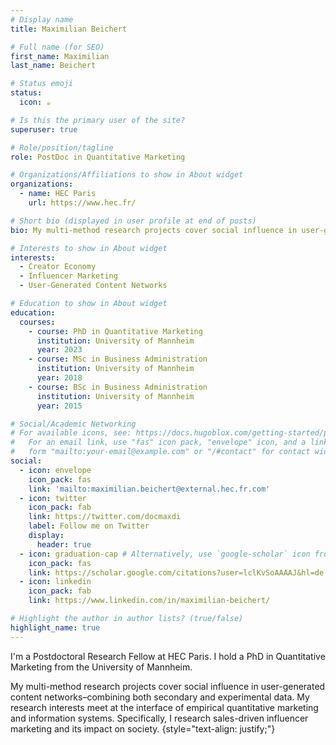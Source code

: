 ```yaml
---
# Display name
title: Maximilian Beichert

# Full name (for SEO)
first_name: Maximilian
last_name: Beichert

# Status emoji
status:
  icon: ☕️

# Is this the primary user of the site?
superuser: true

# Role/position/tagline
role: PostDoc in Quantitative Marketing

# Organizations/Affiliations to show in About widget
organizations:
  - name: HEC Paris
    url: https://www.hec.fr/

# Short bio (displayed in user profile at end of posts)
bio: My multi-method research projects cover social influence in user-generated content networks–combining both secondary and experimental data. My research interests meet at the interface of empirical quantitative marketing and information systems. Specifically, I research sales-driven influencer marketing and its impact on society.

# Interests to show in About widget
interests:
  - Creator Economy
  - Influencer Marketing
  - User-Generated Content Networks

# Education to show in About widget
education:
  courses:
    - course: PhD in Quantitative Marketing
      institution: University of Mannheim
      year: 2023
    - course: MSc in Business Administration
      institution: University of Mannheim
      year: 2018
    - course: BSc in Business Administration
      institution: University of Mannheim
      year: 2015

# Social/Academic Networking
# For available icons, see: https://docs.hugoblox.com/getting-started/page-builder/#icons
#   For an email link, use "fas" icon pack, "envelope" icon, and a link in the
#   form "mailto:your-email@example.com" or "/#contact" for contact widget.
social:
  - icon: envelope
    icon_pack: fas
    link: 'mailto:maximilian.beichert@external.hec.fr.com'
  - icon: twitter
    icon_pack: fab
    link: https://twitter.com/docmaxdi
    label: Follow me on Twitter
    display:
      header: true
  - icon: graduation-cap # Alternatively, use `google-scholar` icon from `ai` icon pack
    icon_pack: fas
    link: https://scholar.google.com/citations?user=lclKvSoAAAAJ&hl=de
  - icon: linkedin
    icon_pack: fab
    link: https://www.linkedin.com/in/maximilian-beichert/

# Highlight the author in author lists? (true/false)
highlight_name: true
---
```


I'm a Postdoctoral Research Fellow at HEC Paris. I hold a PhD in Quantitative Marketing from the University of Mannheim.

My multi-method research projects cover social influence in user-generated content networks–combining both secondary and experimental data. My research interests meet at the interface of empirical quantitative marketing and information systems. Specifically, I research sales-driven influencer marketing and its impact on society.
{style="text-align: justify;"}
